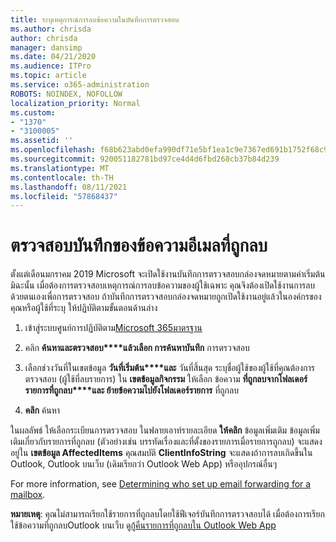 ```yaml
---
title: ระบุเหตุการณ์การลบข้อความในบันทึกการตรวจสอบ
ms.author: chrisda
author: chrisda
manager: dansimp
ms.date: 04/21/2020
ms.audience: ITPro
ms.topic: article
ms.service: o365-administration
ROBOTS: NOINDEX, NOFOLLOW
localization_priority: Normal
ms.custom:
- "1370"
- "3100005"
ms.assetid: ''
ms.openlocfilehash: f68b623abd0efa990df71e5bf1ea1c9e7367ed691b1752f68c971e973922a63d
ms.sourcegitcommit: 920051182781bd97ce4d4d6fbd268cb37b84d239
ms.translationtype: MT
ms.contentlocale: th-TH
ms.lasthandoff: 08/11/2021
ms.locfileid: "57868437"
---
```

# <a name="audit-logs-for-deleted-email-messages"></a>ตรวจสอบบันทึกของข้อความอีเมลที่ถูกลบ

ตั้งแต่เดือนมกราคม 2019 Microsoft จะเปิดใช้งานบันทึกการตรวจสอบกล่องจดหมายตามค่าเริ่มต้น มิฉะนั้น เมื่อต้องการตรวจสอบเหตุการณ์การลบข้อความของผู้ใช้เฉพาะ คุณจึงต้องเปิดใช้งานการลบด้วยตนเองเพื่อการตรวจสอบ ถ้าบันทึกการตรวจสอบกล่องจดหมายถูกเปิดใช้งานอยู่แล้วในองค์กรของคุณหรือผู้ใช้ที่ระบุ ให้ปฏิบัติตามขั้นตอนด้านล่าง

1. เข้าสู่ระบบศูนย์การปฏิบัติตาม[Microsoft 365มาตรฐาน](https://protection.office.com/)

2. คลิก **ค้นหาและตรวจสอบ****แล้วเลือก การค้นหาบันทึก** การตรวจสอบ

3. เลือกช่วงวันที่ในเขตข้อมูล **วันที่เริ่มต้น****และ** วันที่สิ้นสุด ระบุชื่อผู้ใช้ของผู้ใช้ที่คุณต้องการตรวจสอบ (ผู้ใช้ที่ลบรายการ) ใน **เขตข้อมูลกิจกรรม** ให้เลือก ข้อความ **ที่ถูกลบจากโฟลเดอร์รายการที่ถูกลบ****และ ย้ายข้อความไปยังโฟลเดอร์รายการ** ที่ถูกลบ

4. **คลิก** ค้นหา

ในผลลัพธ์ ให้เลือกระเบียนการตรวจสอบ ในฟลายเอาท์รายละเอียด **ให้คลิก** ข้อมูลเพิ่มเติม ข้อมูลเพิ่มเติมเกี่ยวกับรายการที่ถูกลบ (ตัวอย่างเช่น บรรทัดเรื่องและที่ตั้งของรายการเมื่อรายการถูกลบ) จะแสดงอยู่ใน **เขตข้อมูล AffectedItems** คุณสมบัติ **ClientInfoString** จะแสดงถ้าการลบเกิดขึ้นใน Outlook, Outlook บนเว็บ (เดิมเรียกว่า Outlook Web App) หรืออุปกรณ์อื่นๆ

For more information, see [Determining who set up email forwarding for a mailbox](https://docs.microsoft.com/microsoft-365/compliance/auditing-troubleshooting-scenarios#determine-if-a-user-deleted-email-items).

**หมายเหตุ**: คุณไม่สามารถเรียกใช้รายการที่ถูกลบโดยใช้ฟีเจอร์บันทึกการตรวจสอบได้ เมื่อต้องการเรียกใช้ข้อความที่ถูกลบOutlook บนเว็บ ดู[กู้คืนรายการที่ถูกลบใน Outlook Web App](https://support.office.com/article/C3D8FC15-EEEF-4F1C-81DF-E27964B7EDD4)
